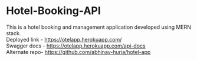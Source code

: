 # Hotel-Booking-API

This is a hotel booking and management application developed using MERN stack. <br>
Deployed link - https://otelapp.herokuapp.com/ <br>
Swagger docs - https://otelapp.herokuapp.com/api-docs <br>
Alternate repo- https://github.com/abhinav-huria/hotel-app <br>
